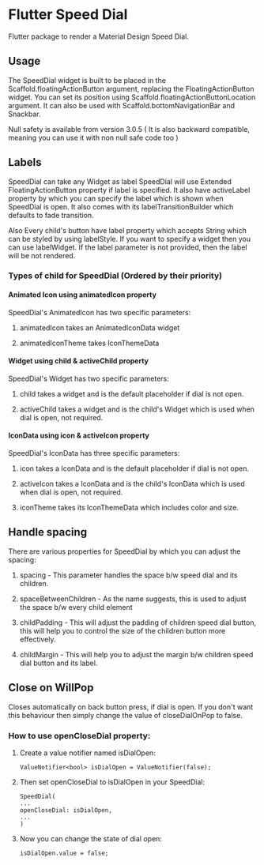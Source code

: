 # Flutter Speed Dial

Flutter package to render a Material Design Speed Dial.

## Usage

The SpeedDial widget is built to be placed in the Scaffold.floatingActionButton argument, replacing the FloatingActionButton widget. You can set its position using Scaffold.floatingActionButtonLocation argument. It can also be used with Scaffold.bottomNavigationBar and Snackbar.

Null safety is available from version 3.0.5 ( It is also backward compatible, meaning you can use it with non null safe code too )

## Labels

SpeedDial can take any Widget as label SpeedDial will use Extended FloatingActionButton property if label is specified. It also have activeLabel property by which you can specify the label which is shown when SpeedDial is open. It also comes with its labelTransitionBuilder which defaults to fade transition.

Also Every child's button have label property which accepts String which can be styled by using labelStyle. If you want to specify a widget then you can use labelWidget.
If the label parameter is not provided, then the label will be not rendered.

### Types of child for SpeedDial (Ordered by their priority)

####  Animated Icon using animatedIcon property

SpeedDial's AnimatedIcon has two specific parameters:

1. animatedIcon takes an AnimatedIconData widget

2. animatedIconTheme takes IconThemeData

####  Widget using child & activeChild property

SpeedDial's Widget has two specific parameters:

1. child takes a widget and is the default placeholder if dial is not open.

2. activeChild takes a widget and is the child's Widget which is used when dial is open, not required.

####  IconData using icon & activeIcon property

SpeedDial's IconData has three specific parameters:

1. icon takes a IconData and is the default placeholder if dial is not open.

2. activeIcon takes a IconData and is the child's IconData which is used when dial is open, not required.

3. iconTheme takes its IconThemeData which includes color and size.

## Handle spacing

There are various properties for SpeedDial by which you can adjust the spacing:

1. spacing - This parameter handles the space b/w speed dial and its children.

2. spaceBetweenChildren - As the name suggests, this is used to adjust the space b/w every child element

3. childPadding - This will adjust the padding of children speed dial button, this will help you to control the size of the children button more effectively.

4. childMargin - This will help you to adjust the margin b/w children speed dial button and its label.

## Close on WillPop

Closes automatically on back button press, if dial is open. If you don't want this behaviour then simply change the value of closeDialOnPop to false.

### How to use openCloseDial property:

1. Create a value notifier named isDialOpen:

   ```
   ValueNotifier<bool> isDialOpen = ValueNotifier(false);
   ```
   
2. Then set openCloseDial to isDialOpen in your SpeedDial:

   ```
   SpeedDial(
   ...
   openCloseDial: isDialOpen,
   ...
   )
   ```
   
3. Now you can change the state of dial open:

   ```
   isDialOpen.value = false;
   ```